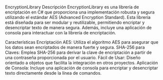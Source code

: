 EncryptionLibrary
Descripción
EncryptionLibrary es una librería de encriptación en C# que proporciona una implementación robusta y segura utilizando el estándar AES (Advanced Encryption Standard). Esta librería está diseñada para ser modular y reutilizable, permitiendo encriptar y desencriptar texto de manera segura. Además, incluye una aplicación de consola para interactuar con la librería de encriptación.

Características
Encriptación AES: Utiliza el algoritmo AES para asegurar que los datos sean encriptados de manera fuerte y segura.
SHA-256 para Claves: Emplea SHA-256 para derivar la clave de encriptación a partir de una contraseña proporcionada por el usuario.
Fácil de Usar: Diseño orientado a objetos que facilita la integración en otros proyectos.
Aplicación de Consola: Incluye una aplicación de consola para encriptar y desencriptar texto directamente desde la línea de comandos.

